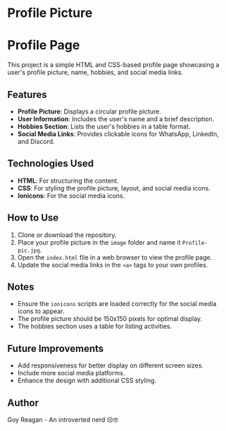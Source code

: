 # Profile Picture
# Profile Page

This project is a simple HTML and CSS-based profile page showcasing a user's profile picture, name, hobbies, and social media links.

## Features

- **Profile Picture**: Displays a circular profile picture.
- **User Information**: Includes the user's name and a brief description.
- **Hobbies Section**: Lists the user's hobbies in a table format.
- **Social Media Links**: Provides clickable icons for WhatsApp, LinkedIn, and Discord.

## Technologies Used

- **HTML**: For structuring the content.
- **CSS**: For styling the profile picture, layout, and social media icons.
- **Ionicons**: For the social media icons.

## How to Use

1. Clone or download the repository.
2. Place your profile picture in the `image` folder and name it `Profile-pic.jpg`.
3. Open the `index.html` file in a web browser to view the profile page.
4. Update the social media links in the `<a>` tags to your own profiles.

## Notes

- Ensure the `ionicons` scripts are loaded correctly for the social media icons to appear.
- The profile picture should be 150x150 pixels for optimal display.
- The hobbies section uses a table for listing activities.

## Future Improvements

- Add responsiveness for better display on different screen sizes.
- Include more social media platforms.
- Enhance the design with additional CSS styling.

## Author

Goy Reagan - An introverted nerd 😒🤓
